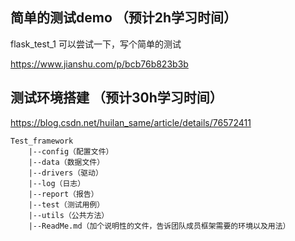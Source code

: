 ## 简单的测试demo （预计2h学习时间）
flask_test_1 可以尝试一下，写个简单的测试

https://www.jianshu.com/p/bcb76b823b3b


## 测试环境搭建 （预计30h学习时间）
https://blog.csdn.net/huilan_same/article/details/76572411
```
Test_framework
    |--config（配置文件）
    |--data（数据文件）
    |--drivers（驱动）
    |--log（日志）
    |--report（报告）
    |--test（测试用例）
    |--utils（公共方法）
    |--ReadMe.md（加个说明性的文件，告诉团队成员框架需要的环境以及用法）
```

